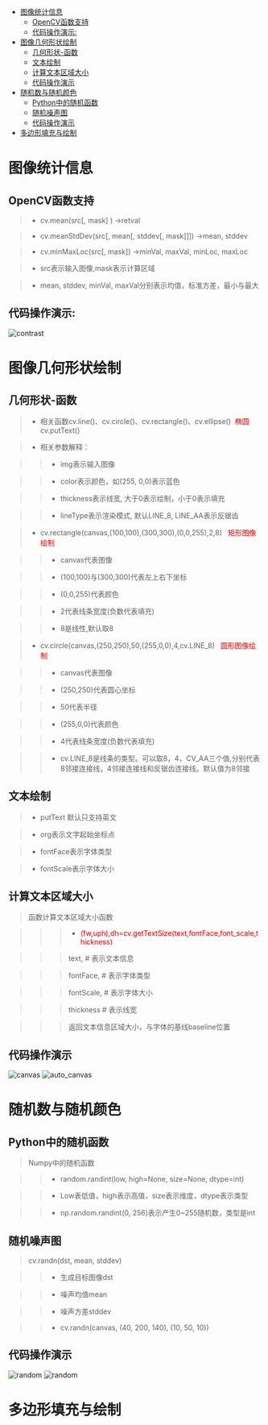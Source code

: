 - [图像统计信息](#图像统计信息)
  - [OpenCV函数支持](#opencv函数支持)
  - [代码操作演示:](#代码操作演示)
- [图像几何形状绘制](#图像几何形状绘制)
  - [几何形状-函数](#几何形状-函数)
  - [文本绘制](#文本绘制)
  - [计算文本区域大小](#计算文本区域大小)
  - [代码操作演示](#代码操作演示-1)
- [随机数与随机颜色](#随机数与随机颜色)
  - [Python中的随机函数](#python中的随机函数)
  - [随机噪声图](#随机噪声图)
  - [代码操作演示](#代码操作演示-2)
- [多边形填充与绘制](#多边形填充与绘制)

# 图像统计信息

## OpenCV函数支持

>* cv.mean(src[, mask]	) ->retval

>* cv.meanStdDev(src[, mean[, stddev[, mask]]]) ->mean, stddev

>* cv.minMaxLoc(src[, mask]) ->minVal, maxVal, minLoc, maxLoc

>* src表示输入图像,mask表示计算区域

>* mean, stddev, minVal, maxVal分别表示均值，标准方差，最小与最大  

## 代码操作演示:

![contrast](../data/contrast.png)

# 图像几何形状绘制

## 几何形状-函数

>* 相关函数cv.line()、cv.circle()、cv.rectangle()、cv.ellipse()&nbsp;   <font color="#dd0000">椭圆</font>cv.putText() 

>* 相关参数解释：

>>* img表示输入图像

>>* color表示颜色，如(255, 0,0)表示蓝色

>>* thickness表示线宽, 大于0表示绘制，小于0表示填充

>>* lineType表示渲染模式, 默认LINE_8, LINE_AA表示反锯齿

> * cv.rectangle(canvas,(100,100),(300,300),(0,0,255),2,8)  &nbsp;   <font color="#dd0000">矩形图像绘制</font>

>> * canvas代表图像

>> * (100,100)与(300,300)代表左上右下坐标

>> * (0,0,255)代表颜色

>> * 2代表线条宽度(负数代表填充)

>> * 8是线性,默认取8

> * cv.circle(canvas,(250,250),50,(255,0,0),4,cv.LINE_8) &nbsp;   <font color="#dd0000">圆形图像绘制</font>

>> * canvas代表图像

>> * (250,250)代表圆心坐标

>> * 50代表半径

>> * (255,0,0)代表颜色

>> * 4代表线条宽度(负数代表填充)

>> * cv.LINE_8是线条的类型。可以取8，4，CV_AA三个值,分别代表8邻接连接线，4邻接连接线和反锯齿连接线。默认值为8邻接

## 文本绘制

>* putText 默认只支持英文

>* org表示文字起始坐标点

>* fontFace表示字体类型

>* fontScale表示字体大小

## 计算文本区域大小

>函数计算文本区域大小函数

>>>*  <font color="#dd0000">(fw,uph),dh=cv.getTextSize(text,fontFace,font_scale,thickness)</font>

>>>    text,  # 表示文本信息

>>>    fontFace, # 表示字体类型

>>>    fontScale, # 表示字体大小

>>>   thickness # 表示线宽

>>> 返回文本信息区域大小，与字体的基线baseline位置

## 代码操作演示

![canvas](../data/canvas.png)
![auto_canvas](../data/auto_canvas.png)

# 随机数与随机颜色

## Python中的随机函数

> Numpy中的随机函数

>> * random.randint(low, high=None, size=None, dtype=int) 

>> * Low表低值，high表示高值，size表示维度，dtype表示类型

>> * np.random.randint(0, 256)表示产生0~255随机数，类型是int

## 随机噪声图

> cv.randn(dst, mean, stddev)

>> * 生成目标图像dst

>> * 噪声均值mean

>> * 噪声方差stddev

>> * cv.randn(canvas, (40, 200, 140), (10, 50, 10))

## 代码操作演示

![random](../data/random.png)
![random](../data/noise.png)

# 多边形填充与绘制

